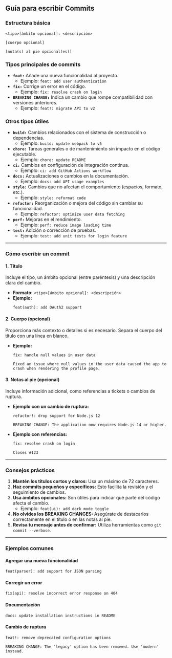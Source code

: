 ## **Guía para escribir Commits**

### **Estructura básica**

```
<tipo>[ámbito opcional]: <descripción>

[cuerpo opcional]

[nota(s) al pie opcional(es)]
```

### **Tipos principales de commits**

- **`feat:`** Añade una nueva funcionalidad al proyecto.
  - Ejemplo: `feat: add user authentication`
- **`fix:`** Corrige un error en el código.
  - Ejemplo: `fix: resolve crash on login`
- **`BREAKING CHANGE:`** Indica un cambio que rompe compatibilidad con versiones anteriores.
  - Ejemplo: `feat!: migrate API to v2`

### **Otros tipos útiles**

- **`build:`** Cambios relacionados con el sistema de construcción o dependencias.
  - Ejemplo: `build: update webpack to v5`
- **`chore:`** Tareas generales o de mantenimiento sin impacto en el código ejecutable.
  - Ejemplo: `chore: update README`
- **`ci:`** Cambios en configuración de integración continua.
  - Ejemplo: `ci: add GitHub Actions workflow`
- **`docs:`** Actualizaciones o cambios en la documentación.
  - Ejemplo: `docs: add API usage examples`
- **`style:`** Cambios que no afectan el comportamiento (espacios, formato, etc.).
  - Ejemplo: `style: reformat code`
- **`refactor:`** Reorganización o mejora del código sin cambiar su funcionalidad.
  - Ejemplo: `refactor: optimize user data fetching`
- **`perf:`** Mejoras en el rendimiento.
  - Ejemplo: `perf: reduce image loading time`
- **`test:`** Adición o corrección de pruebas.
  - Ejemplo: `test: add unit tests for login feature`

---

### **Cómo escribir un commit**

#### 1. **Título**

Incluye el tipo, un ámbito opcional (entre paréntesis) y una descripción clara del cambio.

- **Formato:** `<tipo>[ámbito opcional]: <descripción>`
- **Ejemplo:**
  ```
  feat(auth): add OAuth2 support
  ```

#### 2. **Cuerpo (opcional)**

Proporciona más contexto o detalles si es necesario. Separa el cuerpo del título con una línea en blanco.

- **Ejemplo:**

  ```
  fix: handle null values in user data

  Fixed an issue where null values in the user data caused the app to crash when rendering the profile page.
  ```

#### 3. **Notas al pie (opcional)**

Incluye información adicional, como referencias a tickets o cambios de ruptura.

- **Ejemplo con un cambio de ruptura:**

  ```
  refactor!: drop support for Node.js 12

  BREAKING CHANGE: The application now requires Node.js 14 or higher.
  ```

- **Ejemplo con referencias:**

  ```
  fix: resolve crash on login

  Closes #123
  ```

---

### **Consejos prácticos**

1. **Mantén los títulos cortos y claros:** Usa un máximo de 72 caracteres.
2. **Haz commits pequeños y específicos:** Esto facilita la revisión y el seguimiento de cambios.
3. **Usa ámbitos opcionales:** Son útiles para indicar qué parte del código afecta el cambio.
   - Ejemplo: `feat(ui): add dark mode toggle`
4. **No olvides los BREAKING CHANGES:** Asegúrate de destacarlos correctamente en el título o en las notas al pie.
5. **Revisa tu mensaje antes de confirmar:** Utiliza herramientas como `git commit --verbose`.

---

### **Ejemplos comunes**

#### **Agregar una nueva funcionalidad**

```
feat(parser): add support for JSON parsing
```

#### **Corregir un error**

```
fix(api): resolve incorrect error response on 404
```

#### **Documentación**

```
docs: update installation instructions in README
```

#### **Cambio de ruptura**

```
feat!: remove deprecated configuration options

BREAKING CHANGE: The 'legacy' option has been removed. Use 'modern' instead.
```
